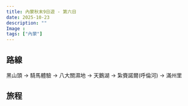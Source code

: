 ```yaml
---
title: 內蒙秋末9日遊 - 第六日
date: 2025-10-23
description: ""
Image : 
tags: ["內蒙"]
---
```


## 路線
黑山頭 → 騎馬體驗 → 八大關濕地 → 天鵝湖 → 紮賚諾爾(呼倫河) → 滿州里

## 旅程